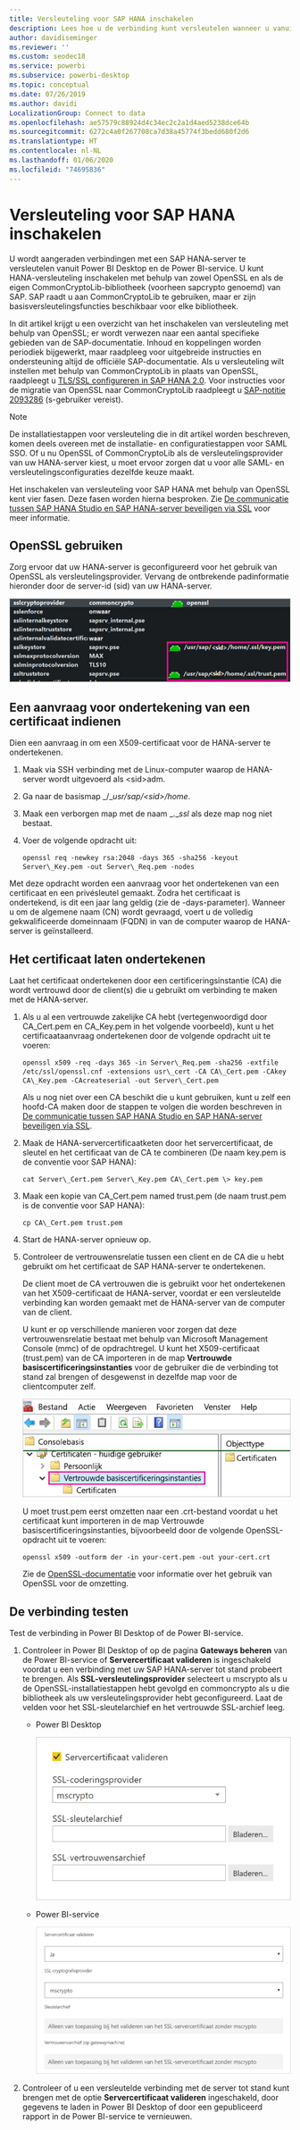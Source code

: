 ```yaml
---
title: Versleuteling voor SAP HANA inschakelen
description: Lees hoe u de verbinding kunt versleutelen wanneer u vanuit Power BI via SAML SSO verbinding maakt met een HANA-server.
author: davidiseminger
ms.reviewer: ''
ms.custom: seodec18
ms.service: powerbi
ms.subservice: powerbi-desktop
ms.topic: conceptual
ms.date: 07/26/2019
ms.author: davidi
LocalizationGroup: Connect to data
ms.openlocfilehash: ae57579c88924d4c34ec2c2a1d4aed5238dce64b
ms.sourcegitcommit: 6272c4a0f267708ca7d38a45774f3bedd680f2d6
ms.translationtype: HT
ms.contentlocale: nl-NL
ms.lasthandoff: 01/06/2020
ms.locfileid: "74695836"
---
```

# <a name="enable-encryption-for-sap-hana"></a>Versleuteling voor SAP HANA inschakelen

U wordt aangeraden verbindingen met een SAP HANA-server te versleutelen vanuit Power BI Desktop en de Power BI-service. U kunt HANA-versleuteling inschakelen met behulp van zowel OpenSSL en als de eigen CommonCryptoLib-bibliotheek (voorheen sapcrypto genoemd) van SAP. SAP raadt u aan CommonCryptoLib te gebruiken, maar er zijn basisversleutelingsfuncties beschikbaar voor elke bibliotheek.

In dit artikel krijgt u een overzicht van het inschakelen van versleuteling met behulp van OpenSSL; er wordt verwezen naar een aantal specifieke gebieden van de SAP-documentatie. Inhoud en koppelingen worden periodiek bijgewerkt, maar raadpleeg voor uitgebreide instructies en ondersteuning altijd de officiële SAP-documentatie. Als u versleuteling wilt instellen met behulp van CommonCryptoLib in plaats van OpenSSL, raadpleegt u [TLS/SSL configureren in SAP HANA 2.0](https://blogs.sap.com/2018/11/13/how-to-configure-tlsssl-in-sap-hana-2.0/). Voor instructies voor de migratie van OpenSSL naar CommonCryptoLib raadpleegt u [SAP-notitie 2093286](https://launchpad.support.sap.com/#/notes/2093286) (s-gebruiker vereist).

> [!NOTE]
> De installatiestappen voor versleuteling die in dit artikel worden beschreven, komen deels overeen met de installatie- en configuratiestappen voor SAML SSO. Of u nu OpenSSL of CommonCryptoLib als de versleutelingsprovider van uw HANA-server kiest, u moet ervoor zorgen dat u voor alle SAML- en versleutelingsconfiguraties dezelfde keuze maakt.

Het inschakelen van versleuteling voor SAP HANA met behulp van OpenSSL kent vier fasen. Deze fasen worden hierna besproken.  Zie [De communicatie tussen SAP HANA Studio en SAP HANA-server beveiligen via SSL](https://blogs.sap.com/2015/09/28/securing-the-communication-between-sap-hana-studio-and-sap-hana-server-through-ssl/) voor meer informatie.

## <a name="use-openssl"></a>OpenSSL gebruiken

Zorg ervoor dat uw HANA-server is geconfigureerd voor het gebruik van OpenSSL als versleutelingsprovider. Vervang de ontbrekende padinformatie hieronder door de server-id (sid) van uw HANA-server.

![Cryptografische provider van OpenSSL](media/desktop-sap-hana-encryption/ssl-crypto-provider.png)

## <a name="create-a-certificate-signing-request"></a>Een aanvraag voor ondertekening van een certificaat indienen

Dien een aanvraag in om een X509-certificaat voor de HANA-server te ondertekenen.

1. Maak via SSH verbinding met de Linux-computer waarop de HANA-server wordt uitgevoerd als \<sid\>adm.

1. Ga naar de basismap _/__usr/sap/\<sid\>/home_.

1. Maak een verborgen map met de naam _.__ssl_ als deze map nog niet bestaat.

1. Voer de volgende opdracht uit:

    ```
    openssl req -newkey rsa:2048 -days 365 -sha256 -keyout Server\_Key.pem -out Server\_Req.pem -nodes
    ```

Met deze opdracht worden een aanvraag voor het ondertekenen van een certificaat en een privésleutel gemaakt. Zodra het certificaat is ondertekend, is dit een jaar lang geldig (zie de -days-parameter). Wanneer u om de algemene naam (CN) wordt gevraagd, voert u de volledig gekwalificeerde domeinnaam (FQDN) in van de computer waarop de HANA-server is geïnstalleerd.

## <a name="get-the-certificate-signed"></a>Het certificaat laten ondertekenen

Laat het certificaat ondertekenen door een certificeringsinstantie (CA) die wordt vertrouwd door de client(s) die u gebruikt om verbinding te maken met de HANA-server.

1. Als u al een vertrouwde zakelijke CA hebt (vertegenwoordigd door CA\_Cert.pem en CA\_Key.pem in het volgende voorbeeld), kunt u het certificaataanvraag ondertekenen door de volgende opdracht uit te voeren:

    ```
    openssl x509 -req -days 365 -in Server\_Req.pem -sha256 -extfile /etc/ssl/openssl.cnf -extensions usr\_cert -CA CA\_Cert.pem -CAkey CA\_Key.pem -CAcreateserial -out Server\_Cert.pem
    ```

    Als u nog niet over een CA beschikt die u kunt gebruiken, kunt u zelf een hoofd-CA maken door de stappen te volgen die worden beschreven in [De communicatie tussen SAP HANA Studio en SAP HANA-server beveiligen via SSL](https://blogs.sap.com/2015/09/28/securing-the-communication-between-sap-hana-studio-and-sap-hana-server-through-ssl/).

1. Maak de HANA-servercertificaatketen door het servercertificaat, de sleutel en het certificaat van de CA te combineren (De naam key.pem is de conventie voor SAP HANA):

    ```
    cat Server\_Cert.pem Server\_Key.pem CA\_Cert.pem \> key.pem
    ```

1. Maak een kopie van CA\_Cert.pem named trust.pem (de naam trust.pem is de conventie voor SAP HANA):

    ```
    cp CA\_Cert.pem trust.pem
    ```

1. Start de HANA-server opnieuw op.

1. Controleer de vertrouwensrelatie tussen een client en de CA die u hebt gebruikt om het certificaat de SAP HANA-server te ondertekenen.

    De client moet de CA vertrouwen die is gebruikt voor het ondertekenen van het X509-certificaat de HANA-server, voordat er een versleutelde verbinding kan worden gemaakt met de HANA-server van de computer van de client.

    U kunt er op verschillende manieren voor zorgen dat deze vertrouwensrelatie bestaat met behulp van Microsoft Management Console (mmc) of de opdrachtregel. U kunt het X509-certificaat (trust.pem) van de CA importeren in de map **Vertrouwde basiscertificeringsinstanties** voor de gebruiker die de verbinding tot stand zal brengen of desgewenst in dezelfde map voor de clientcomputer zelf.

    ![Map met vertrouwde basiscertificeringsinstanties](media/desktop-sap-hana-encryption/trusted-root-certification.png)

    U moet trust.pem eerst omzetten naar een .crt-bestand voordat u het certificaat kunt importeren in de map Vertrouwde basiscertificeringsinstanties, bijvoorbeeld door de volgende OpenSSL-opdracht uit te voeren:

    ```
    openssl x509 -outform der -in your-cert.pem -out your-cert.crt
    ```
    
    Zie de [OpenSSL-documentatie](https://www.openssl.org/docs/manmaster/man1/x509.html) voor informatie over het gebruik van OpenSSL voor de omzetting.

## <a name="test-the-connection"></a>De verbinding testen

Test de verbinding in Power BI Desktop of de Power BI-service.

1. Controleer in Power BI Desktop of op de pagina **Gateways beheren** van de Power BI-service of **Servercertificaat valideren** is ingeschakeld voordat u een verbinding met uw SAP HANA-server tot stand probeert te brengen. Als **SSL-versleutelingsprovider** selecteert u mscrypto als u de OpenSSL-installatiestappen hebt gevolgd en commoncrypto als u die bibliotheek als uw versleutelingsprovider hebt geconfigureerd. Laat de velden voor het SSL-sleutelarchief en het vertrouwde SSL-archief leeg.

    - Power BI Desktop

        ![Servercertificaat valideren - service](media/desktop-sap-hana-encryption/validate-server-certificate-service.png)

    - Power BI-service

        ![Servercertificaat valideren - desktop](media/desktop-sap-hana-encryption/validate-server-certificate-desktop.png)

1. Controleer of u een versleutelde verbinding met de server tot stand kunt brengen met de optie **Servercertificaat valideren** ingeschakeld, door gegevens te laden in Power BI Desktop of door een gepubliceerd rapport in de Power BI-service te vernieuwen.
